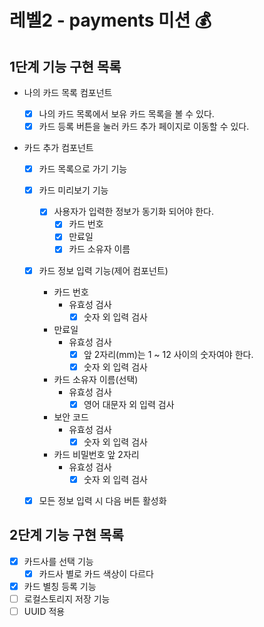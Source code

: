 # 레벨2 - payments 미션 💰

## 1단계 기능 구현 목록

- 나의 카드 목록 컴포넌트

  - [x] 나의 카드 목록에서 보유 카드 목록을 볼 수 있다.
  - [x] 카드 등록 버튼을 눌러 카드 추가 페이지로 이동할 수 있다.

- 카드 추가 컴포넌트

  - [x] 카드 목록으로 가기 기능

  - [x] 카드 미리보기 기능

    - [x] 사용자가 입력한 정보가 동기화 되어야 한다.
      - [x] 카드 번호
      - [x] 만료일
      - [x] 카드 소유자 이름

  - [x] 카드 정보 입력 기능(제어 컴포넌트)

    - 카드 번호
      - 유효성 검사
        - [x] 숫자 외 입력 검사
    - 만료일
      - 유효성 검사
        - [x] 앞 2자리(mm)는 1 ~ 12 사이의 숫자여야 한다.
        - [x] 숫자 외 입력 검사
    - 카드 소유자 이름(선택)
      - 유효성 검사
        - [x] 영어 대문자 외 입력 검사
    - 보안 코드
      - 유효성 검사
        - [x] 숫자 외 입력 검사
    - 카드 비밀번호 앞 2자리
      - 유효성 검사
        - [x] 숫자 외 입력 검사

  - [x] 모든 정보 입력 시 다음 버튼 활성화

## 2단계 기능 구현 목록

- [x] 카드사를 선택 기능
  - [x] 카드사 별로 카드 색상이 다르다
- [x] 카드 별칭 등록 기능
- [ ] 로컬스토리지 저장 기능
- [ ] UUID 적용
